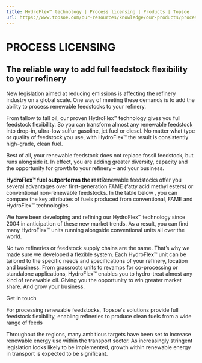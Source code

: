 ```yaml
---
title: HydroFlex™ technology | Process licensing | Products | Topsoe
url: https://www.topsoe.com/our-resources/knowledge/our-products/process-licensing/hydroflextm-technology#main-content
---
```


# PROCESS LICENSING

## The reliable way to add full feedstock flexibility to your refinery

New legislation aimed at reducing emissions is affecting the refinery industry on a global scale. One way of meeting these demands is to add the ability to process renewable feedstocks to your refinery.

From tallow to tall oil, our proven HydroFlex™ technology gives you full feedstock flexibility. So you can transform almost any renewable feedstock into drop-in, ultra-low sulfur gasoline, jet fuel or diesel. No matter what type or quality of feedstock you use, with HydroFlex™ the result is consistently high-grade, clean fuel.

Best of all, your renewable feedstock does not replace fossil feedstock, but runs alongside it. In effect, you are adding greater diversity, capacity and the opportunity for growth to your refinery – and your business.

**HydroFlex™ fuel outperforms the rest**Renewable feedstocks offer you several advantages over first-generation FAME (fatty acid methyl esters) or conventional non-renewable feedstocks. In the table below , you can compare the key attributes of fuels produced from conventional, FAME and HydroFlex™ technologies.

We have been developing and refining our HydroFlex™ technology since 2004 in anticipation of these new market trends. As a result, you can find many HydroFlex™ units running alongside conventional units all over the world.

No two refineries or feedstock supply chains are the same. That’s why we made sure we developed a flexible system. Each HydroFlex™ unit can be tailored to the specific needs and specifications of your refinery, location and business. From grassroots units to revamps for co-processing or standalone applications, HydroFlex™ enables you to hydro-treat almost any kind of renewable oil. Giving you the opportunity to win greater market share. And grow your business.

Get in touch

For processing renewable feedstocks, Topsoe's solutions provide full feedstock flexibility, enabling refineries to produce clean fuels from a wide range of feeds

Throughout the regions, many ambitious targets have been set to increase renewable energy use within the transport sector. As increasingly stringent legislation looks likely to be implemented, growth within renewable energy in transport is expected to be significant.